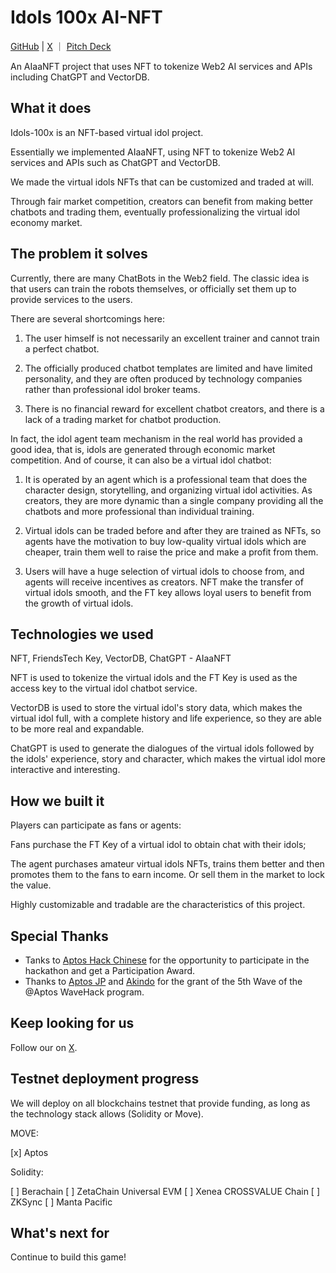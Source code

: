 # Idols 100x AI-NFT


[GitHub](https://github.com/HashCloudHK/idols100x-NFT) | [X](https://x.com/idols100x) ｜ [Pitch Deck](https://docs.google.com/presentation/d/17NzD9-55hrW1U0HydiHcY15WRp3mJl_b/edit?usp=sharing&ouid=114845233525044351428&rtpof=true&sd=true)

An AIaaNFT project that uses NFT to tokenize Web2 AI services and APIs including ChatGPT and VectorDB.

## What it does


Idols-100x is an NFT-based virtual idol project. 

Essentially we implemented AIaaNFT, using NFT to tokenize Web2 AI services and APIs such as ChatGPT and VectorDB.

We made the virtual idols NFTs that can be customized and traded at will. 

Through fair market competition, creators can benefit from making better chatbots and trading them, eventually professionalizing the virtual idol economy market.

## The problem it solves


Currently, there are many ChatBots in the Web2 field. The classic idea is that users can train the robots themselves, or officially set them up to provide services to the users. 

There are several shortcomings here:

1. The user himself is not necessarily an excellent trainer and cannot train a perfect chatbot.

2. The officially produced chatbot templates are limited and have limited personality, and they are often produced by technology companies rather than professional idol broker teams.

3. There is no financial reward for excellent chatbot creators, and there is a lack of a trading market for chatbot production.


In fact, the idol agent team mechanism in the real world has provided a good idea, that is, idols are generated through economic market competition. And of course, it can also be a virtual idol chatbot:

1. It is operated by an agent which is a professional team that does the character design, storytelling, and organizing virtual idol activities. As creators, they are more dynamic than a single company providing all the chatbots and more professional than individual training.

2. Virtual idols can be traded before and after they are trained as NFTs, so agents have the motivation to buy low-quality virtual idols which are cheaper, train them well to raise the price and make a profit from them.

3. Users will have a huge selection of virtual idols to choose from, and agents will receive incentives as creators. NFT make the transfer of virtual idols smooth, and the FT key allows loyal users to benefit from the growth of virtual idols.


## Technologies we used


NFT, FriendsTech Key, VectorDB, ChatGPT - AIaaNFT

NFT is used to tokenize the virtual idols and the FT Key is used as the access key to the virtual idol chatbot service.

VectorDB is used to store the virtual idol's story data, which makes the virtual idol full, with a complete history and life experience, so they are able to be more real and expandable.

ChatGPT is used to generate the dialogues of the virtual idols followed by the idols' experience, story and character, which makes the virtual idol more interactive and interesting.


## How we built it


Players can participate as fans or agents:

Fans purchase the FT Key of a virtual idol to obtain chat with their idols; 

The agent purchases amateur virtual idols NFTs, trains them better and then promotes them to the fans to earn income. Or sell them in the market to lock the value.

Highly customizable and tradable are the characteristics of this project.


## Special Thanks


* Tanks to [Aptos Hack Chinese](https://twitter.com/aptoscnofficial/status/1785040852273844290) for the opportunity to participate in the hackathon and get a Participation Award.  
* Thanks to [Aptos JP](https://x.com/aptos_japan/status/1788010715976184012) and [Akindo](https://x.com/akindo_io/status/1789148117193154923) for the grant of the 5th Wave of the @Aptos WaveHack program.  


## Keep looking for us


Follow our on [X](https://x.com/idols100x).


## Testnet deployment progress

We will deploy on all blockchains testnet that provide funding, as long as the technology stack allows (Solidity or Move).

MOVE:

[x] Aptos

Solidity:

[ ] Berachain
[ ] ZetaChain Universal EVM
[ ] Xenea CROSSVALUE Chain
[ ] ZKSync
[ ] Manta Pacific

## What's next for


Continue to build this game!



